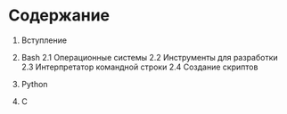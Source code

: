 # Содержание

1. Вступление

2. Bash
  2.1 Операционные системы
  2.2 Инструменты для разработки
  2.3 Интерпретатор командной строки
  2.4 Создание скриптов

3. Python

4. C
